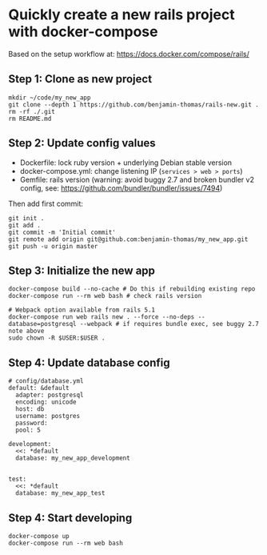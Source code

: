# Quickly create a new rails project with docker-compose

Based on the setup workflow at: https://docs.docker.com/compose/rails/

## Step 1: Clone as new project

    mkdir ~/code/my_new_app
    git clone --depth 1 https://github.com/benjamin-thomas/rails-new.git .
    rm -rf ./.git
    rm README.md

## Step 2: Update config values

- Dockerfile: lock ruby version + underlying Debian stable version
- docker-compose.yml: change listening IP (`services > web > ports`)
- Gemfile: rails version (warning: avoid buggy 2.7 and broken bundler v2 config, see: https://github.com/bundler/bundler/issues/7494)

Then add first commit:

    git init .
    git add .
    git commit -m 'Initial commit'
    git remote add origin git@github.com:benjamin-thomas/my_new_app.git
    git push -u origin master

## Step 3: Initialize the new app

    docker-compose build --no-cache # Do this if rebuilding existing repo
    docker-compose run --rm web bash # check rails version

    # Webpack option available from rails 5.1
    docker-compose run web rails new . --force --no-deps --database=postgresql --webpack # if requires bundle exec, see buggy 2.7 note above
    sudo chown -R $USER:$USER .

## Step 4: Update database config

    # config/database.yml
    default: &default
      adapter: postgresql
      encoding: unicode
      host: db
      username: postgres
      password:
      pool: 5

    development:
      <<: *default
      database: my_new_app_development


    test:
      <<: *default
      database: my_new_app_test

## Step 4: Start developing

    docker-compose up
    docker-compose run --rm web bash
